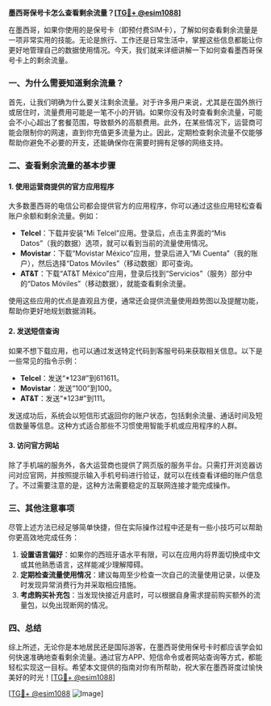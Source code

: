 **墨西哥保号卡怎么查看剩余流量？[[TG💪+ @esim1088](https://t.me/s/esim1088)]**

在墨西哥，如果你使用的是保号卡（即预付费SIM卡），了解如何查看剩余流量是一项非常实用的技能。无论是旅行、工作还是日常生活中，掌握这些信息都能让你更好地管理自己的数据使用情况。今天，我们就来详细讲解一下如何查看墨西哥保号卡上的剩余流量。

### 一、为什么需要知道剩余流量？

首先，让我们明确为什么要关注剩余流量。对于许多用户来说，尤其是在国外旅行或居住时，流量费用可能是一笔不小的开销。如果你没有及时查看剩余流量，可能会不小心超出了套餐范围，导致额外的高额费用。此外，在某些情况下，运营商可能会限制你的网速，直到你充值更多流量为止。因此，定期检查剩余流量不仅能够帮助你避免不必要的开支，还能确保你在需要时拥有足够的网络支持。

### 二、查看剩余流量的基本步骤

#### 1. 使用运营商提供的官方应用程序
大多数墨西哥的电信公司都会提供官方的应用程序，你可以通过这些应用轻松查看账户余额和剩余流量。例如：

- **Telcel**：下载并安装“Mi Telcel”应用。登录后，点击主界面的“Mis Datos”（我的数据）选项，就可以看到当前的流量使用情况。
- **Movistar**：下载“Movistar México”应用，登录后进入“Mi Cuenta”（我的账户），然后选择“Datos Móviles”（移动数据）即可查询。
- **AT&T**：下载“AT&T México”应用，登录后找到“Servicios”（服务）部分中的“Datos Móviles”（移动数据），就能查看剩余流量。

使用这些应用的优点是直观且方便，通常还会提供流量使用趋势图以及提醒功能，帮助你更好地规划数据消耗。

#### 2. 发送短信查询
如果不想下载应用，也可以通过发送特定代码到客服号码来获取相关信息。以下是一些常见的指令示例：

- **Telcel**：发送“*123#”到611611。
- **Movistar**：发送“100”到100。
- **AT&T**：发送“*123#”到111。

发送成功后，系统会以短信形式返回你的账户状态，包括剩余流量、通话时间及短信数量等信息。这种方式适合那些不习惯使用智能手机或应用程序的人群。

#### 3. 访问官方网站
除了手机端的服务外，各大运营商也提供了网页版的服务平台。只需打开浏览器访问对应官网，并按照提示输入手机号码进行验证，就可以在线查看详细的账户信息了。不过需要注意的是，这种方法需要稳定的互联网连接才能完成操作。

### 三、其他注意事项

尽管上述方法已经足够简单快捷，但在实际操作过程中还是有一些小技巧可以帮助你更高效地完成任务：

1. **设置语言偏好**：如果你的西班牙语水平有限，可以在应用内将界面切换成中文或其他熟悉语言，这样能减少理解障碍。
2. **定期检查流量使用情况**：建议每周至少检查一次自己的流量使用记录，以便及时发现异常消费行为并采取相应措施。
3. **考虑购买补充包**：当发现快接近月底时，可以根据自身需求提前购买额外的流量包，以免出现断网的情况。

### 四、总结

综上所述，无论你是本地居民还是国际游客，在墨西哥使用保号卡时都应该学会如何快速准确地查看剩余流量。通过官方APP、短信命令或者网站查询等方式，都能轻松实现这一目标。希望本文提供的指南对你有所帮助，祝大家在墨西哥度过愉快美好的时光！[[TG💪+ @esim1088](https://t.me/s/esim1088)]

[[TG💪+ @esim1088](https://t.me/s/esim1088) ![Image](https://i.postimg.cc/4NQfJmqS/Snipaste-2025-05-13-00-14-12.png)]